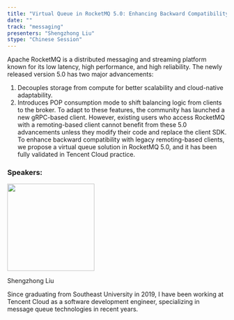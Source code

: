 ```yaml
---
title: "Virtual Queue in RocketMQ 5.0: Enhancing Backward Compatibility with Legacy Remoting-Based Clients"
date: ""
track: "messaging"
presenters: "Shengzhong Liu"
stype: "Chinese Session"
---
```


Apache RocketMQ is a distributed messaging and streaming platform known for its low latency, high performance, and high reliability. The newly released version 5.0 has two major advancements:
1. Decouples storage from compute for better scalability and cloud-native adaptability.
2. Introduces POP consumption mode to shift balancing logic from clients to the broker.
To adapt to these features, the community has launched a new gRPC-based client. However, existing users who access RocketMQ with a remoting-based client cannot benefit from these 5.0 advancements unless they modify their code and replace the client SDK. To enhance backward compatibility with legacy remoting-based clients, we propose a virtual queue solution in RocketMQ 5.0, and it has been fully validated in Tencent Cloud practice.

### Speakers:


<img src="https://sessionize.com/image/5517-400o400o1-QHVT45RWPFxxgwib7bn9VX.jpg" width="200" /><br/>

Shengzhong Liu

Since graduating from Southeast University in 2019, I have been working at Tencent Cloud as a software development engineer, specializing in message queue technologies in recent years.

